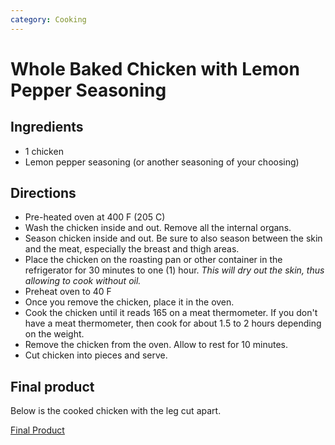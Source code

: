```yaml
---
category: Cooking
---
```


# Whole Baked Chicken with Lemon Pepper Seasoning

## Ingredients

* 1 chicken
* Lemon pepper seasoning (or another seasoning of your choosing)

## Directions

* Pre-heated oven at 400 F (205 C)
* Wash the chicken inside and out. Remove all the internal organs.
* Season chicken inside and out. Be sure to also season between
the skin and the meat, especially the breast and thigh areas.
* Place the chicken on the roasting pan or other container in the
refrigerator for 30 minutes to one (1) hour. *This will dry out the
skin, thus allowing to cook without oil.*
* Preheat oven to 40 F
* Once you remove the chicken, place it in the oven.
* Cook the chicken until it reads 165 on a meat thermometer.
If you don't have a meat thermometer, then cook for about 1.5 to 2
hours depending on the weight.
* Remove the chicken from the oven. Allow to rest for 10 minutes.
* Cut chicken into pieces and serve.

## Final product

Below is the cooked chicken with the leg cut apart.

[Final Product](https://www.instagram.com/p/Bi5u3UBAyJU/?taken-by=almostengr)
